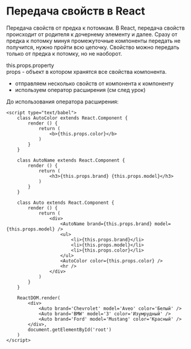 # Передача свойств в React

Передача свойств от предка к потомкам. В React, передача свойств происходит от родителя к дочернему элементу и далее. Сразу от предка к потомку минуя промежуточные компоненты передать не получится, нужно пройти всю цепочку. Свойство можно передать только от предка к потомку, но не наоборот.

this.props.property<br />
props - объект в котором хранятся все свойства компонента.

* отправляем несколько свойств от компонента к компоненту
* используем оператор расширения (см след урок)

До использования оператора расширения:

    <script type="text/babel">
        class AutoColor extends React.Component {
            render () {
                return (
                    <b>{this.props.color}</b>
                )
            }
        }

        class AutoName extends React.Component {
            render () {
                return (
                    <h3>{this.props.brand} {this.props.model}</h3>
                )
            }
        }

        class Auto extends React.Component {
            render () {
                return (
                    <div>
                        <AutoName brand={this.props.brand} model={this.props.model} />
                        <ul>
                            <li>{this.props.brand}</li>
                            <li>{this.props.model}</li>
                            <li>{this.props.color}</li>
                        </ul>
                        <AutoColor color={this.props.color} />
                        <hr />
                    </div>
                )
            }
        }

        ReactDOM.render(
            <div>
                <Auto brand='Chevrolet' model='Aveo' color='Белый' />
                <Auto brand='BMW' model='3' color='Изумрудный' />
                <Auto brand='Ford' model='Mustang' color='Красный' />
            </div>,
            document.getElementById('root')
        )
    </script>
